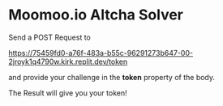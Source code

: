 
# **Moomoo.io** Altcha Solver

Send a POST Request to

https://75459fd0-a76f-483a-b55c-96291273b647-00-2jroyk1q4790w.kirk.replit.dev/token

and provide your challenge in
the **token** property of the body.

The Result will give you your token!
